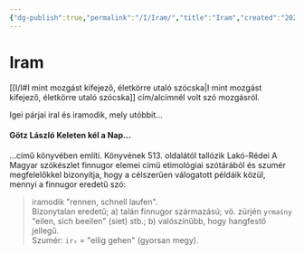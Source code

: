 ```yaml
---
{"dg-publish":true,"permalink":"/I/Iram/","title":"Iram","created":"2024-03-01T21:59","updated":"2024-03-01T21:59"}
---
```



# Iram

[[I/I#I mint mozgást kifejező, életkörre utaló szócska\|I mint mozgást kifejező, életkörre utaló szócska]] cím/alcímnél volt szó mozgásról.  
  

Igei párjai iral és iramodik, mely utóbbit...  

#### Götz László Keleten kél a Nap...

...című könyvében említi. Könyvének 513. oldalától tallózik Lakó-Rédei A Magyar szókészlet finnugor elemei című etimológiai szótárából és szumér megfelelőkkel bizonyítja, hogy a célszerűen válogatott példáik közül, mennyi a finnugor eredetű szó:  
> iramodik "rennen, schnell laufen".  
> Bizonytalan eredetű; a) talán finnugor származású; vö. zürjén `yrmaśny` "eilen, sich beeilen" (siet) stb.; b) valószínűbb, hogy hangfestő jellegű.  
> Szumér: `ir₉` = "eilig gehen" (gyorsan megy).  